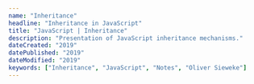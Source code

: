 ```yaml
---
name: "Inheritance" 
headline: "Inheritance in JavaScript"
title: "JavaScript | Inheritance"
description: "Presentation of JavaScript inheritance mechanisms."
dateCreated: "2019"
datePublished: "2019"
dateModified: "2019"
keywords: ["Inheritance", "JavaScript", "Notes", "Oliver Sieweke"]
---
```

